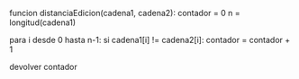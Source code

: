 funcion distanciaEdicion(cadena1, cadena2):
contador = 0
n = longitud(cadena1)

para i desde 0 hasta n-1:
    si cadena1[i] != cadena2[i]:
        contador = contador + 1

devolver contador
